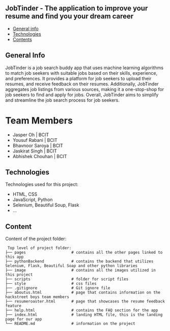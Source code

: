 ## JobTinder - The application to improve your resume and find you your dream career

* [General info](#general-info)
* [Technologies](#technologies)
* [Contents](#content)

## General Info
JobTinder is a job search buddy app that uses machine learning algorithms to match job seekers with suitable jobs based on their skills, experience, and preferences. It provides a platform for job seekers to upload their resumes, and receive feedback on their resumes. Additionally, JobTinder aggregates job listings from various sources, making it a one-stop-shop for job seekers to find and apply for jobs. Overall, JobTinder aims to simplify and streamline the job search process for job seekers.
	
# Team Members    
* Jasper Oh        | BCIT
* Yousuf Rabani    | BCIT
* Bhavnoor Saroya  | BCIT
* Jaskirat Singh   | BCIT
* Abhishek Chouhan | BCIT
## Technologies
Technologies used for this project:
* HTML, CSS
* JavaScript, Python
* Selenium, Beautiful Soup, Flask 
* ...
	
## Content
Content of the project folder:

```
 Top level of project folder: 
├── pages                    # contains all the other pages linked to this app
├── pythonBackend            # contains the backend that utilizes Selenium, Flask, Beautiful Soap and other python libraries
├── image                    # contains all the images utilized in this project
├── scripts                  # folder for script files
├── style                    # css files
├── .gitignore               # Git ignore file
├── aboutus.html             # page that contains information on the hackstreet boys team members
├── resumeroaster.html       # page that showcases the resume feedback feature
├── help.html                # contains the FAQ section for the app
├── index.html               # landing HTML file, this is the landing page for our app
└── README.md                # information on the project

```
